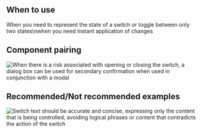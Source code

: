 ## When to use

When you need to represent the state of a switch or toggle between only two states\nwhen you need instant application of changes

## Component pairing

![When there is a risk associated with opening or closing the switch, a dialog box can be used for secondary confirmation when used in conjunction with a modal](01)

## Recommended/Not recommended examples

![Switch text should be accurate and concise, expressing only the content that is being controlled, avoiding logical phrases or content that contradicts the action of the switch](02-en)
